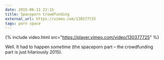 ```yaml
---
date: 2015-06-11 22:15
title: Spaceporn Crowdfunding
external_url: https://vimeo.com/130377725
tags: porn space
---
```


{% include video.html src="https://player.vimeo.com/video/130377725" %}

Well. It had to happen *sometime* (the spaceporn part – the crowdfunding part is just hilariously 2015).
